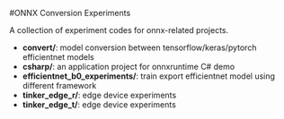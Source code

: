 #ONNX Conversion Experiments

A collection of experiment codes for onnx-related projects.

- **convert/**: model conversion between tensorflow/keras/pytorch efficientnet models
- **csharp/**: an application project for onnxruntime C# demo
- **efficientnet_b0_experiments/**: train export efficientnet model using different framework
- **tinker_edge_r/**: edge device experiments
- **tinker_edge_t/**: edge device experiments
